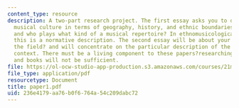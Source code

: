 ```yaml
---
content_type: resource
description: A two-part research project. The first essay asks you to define a chosen
  musical culture in terms of geography, history, and ethnic boundaries. What, where,
  and who plays what kind of a musical repertoire? In ethnomusicological terminology,
  this is a normative description. The second essay will be about your excursion ?into
  the field? and will concentrate on the particular description of the music and its
  context. There must be a living component to these papers?researching just recordings
  and books will not be sufficient.
file: https://ol-ocw-studio-app-production.s3.amazonaws.com/courses/21m-030-introduction-to-world-music-fall-2006/236e4179aa76b0f6764a54c209dabc72_paper1.pdf
file_type: application/pdf
resourcetype: Document
title: paper1.pdf
uid: 236e4179-aa76-b0f6-764a-54c209dabc72
---
```

